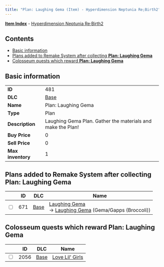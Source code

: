 ```yaml
---
title: "Plan: Laughing Gema (Item) - Hyperdimension Neptunia Re;Birth2"
---
```


[**Item Index**](/neptunia/rb2/item/index.html) - [Hyperdimension Neptunia Re;Birth2](/neptunia/rb2)

## Contents

- [Basic information](#basic-information)
- [Plans added to Remake System after collecting **Plan: Laughing Gema**](#plans-added-to-remake-system-after-collecting-plan-laughing-gema)
- [Colosseum quests which reward **Plan: Laughing Gema**](#colosseum-quests-which-reward-plan-laughing-gema)

## Basic information

|   |   |
| -- | -- |
| **ID** | 481 |
| **DLC** | [Base](/neptunia/rb2/dlc/0-base.html) |
| **Name** | Plan: Laughing Gema |
| **Type** | Plan |
| **Description** | Laughing Gema Plan. Gather the materials and make the Plan! |
| **Buy Price** | 0 |
| **Sell Price** | 0 |
| **Max inventory** | 1 |

## Plans added to Remake System after collecting **Plan: Laughing Gema**

|    | ID | DLC | Name |
| -- | -- | --- | ---- |
| <input type="checkbox" id="rb2-remake-0-671" class="trackbox" /> | 671 | [Base](/neptunia/rb2/dlc/0-base.html) | [Laughing Gema](/neptunia/rb2/remake/0-671-laughing-gema.html)<br />→ [Laughing Gema](/neptunia/rb2/item/0-1280-laughing-gema.html) (Gema/Gapps (Broccoli)) |

## Colosseum quests which reward **Plan: Laughing Gema**

|    | ID | DLC | Name |
| -- | -- | --- | ---- |
| <input type="checkbox" id="rb2-colosseum-0-2056" class="trackbox" /> | 2056 | [Base](/neptunia/rb2/dlc/0-base.html) | [Love Lil' Girls](/neptunia/rb2/colosseum/0-2056-love-lil-girls.html) |